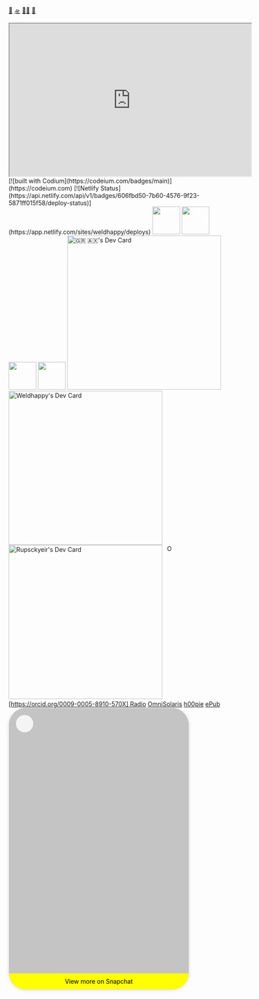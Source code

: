 
<a rel="me" href="https://mastodon.social/@Weldhappy">🦣</a>
<a rel="me"
href="https://soundcloud.com/weldhapi">🛸</a>
<a rel="me"
href="https://soundcloud.com/OmniSolaris">🧞‍♂️</a>
<a rel="me"
href="https://www.bandlab.com/band/OmniSolaris">🔆</a>
<iframe width="560" height="353" src="https://www.bandlab.com/embed/collection/?id=e4d85e39-0ec6-ef11-88cf-000d3a930b95" allowfullscreen></iframe>
[![built with Codium](https://codeium.com/badges/main)](https://codeium.com)
[![Netlify Status](https://api.netlify.com/api/v1/badges/606fbd50-7b60-4576-9f23-5871ff015f58/deploy-status)](https://app.netlify.com/sites/weldhappy/deploys)
<a title="Install github Raycast Extension" href="https://www.raycast.com/raycast/github" previewlistener="true"><img src="https://www.raycast.com/raycast/github/install_button@2x.png?v=1.1" height="64" alt="" style="height: 64px;"></a>
<a title="Install asana Raycast Extension" href="https://www.raycast.com/raycast/asana" previewlistener="true"><img src="https://www.raycast.com/raycast/asana/install_button@2x.png?v=1.1" height="64" alt="" style="height: 64px;"></a>
<a title="Install browser-bookmarks Raycast Extension" href="https://www.raycast.com/raycast/browser-bookmarks" previewlistener="true"><img src="https://www.raycast.com/raycast/browser-bookmarks/install_button@2x.png?v=1.1" height="64" alt="" style="height: 64px;"></a>
<a title="Install google-workspace Raycast Extension" href="https://www.raycast.com/raycast/google-workspace" previewlistener="true"><img src="https://www.raycast.com/raycast/google-workspace/install_button@2x.png?v=1.1" height="64" alt="" style="height: 64px;"></a>
<a href="https://app.daily.dev/h00pie"><img src="https://api.daily.dev/devcards/v2/bkGR7js0ObMXNwqKr9eyb.png?type=default&r=75f" width="356" alt="🇬🇷 🇦🇽's Dev Card"/></a>
<a href="https://app.daily.dev/weldhappy"><img src="https://api.daily.dev/devcards/v2/4zK3M5K2kmGMMYHtM8Vn7.png?type=default&r=jlj" width="356" alt="Weldhappy's Dev Card"/></a>
<a href="https://app.daily.dev/rupsckyeir"><img src="https://api.daily.dev/devcards/v2/mcinnkxnsWdG0FvZVsykL.png?r=rlf&type=default" width="356" alt="Rupsckyeir's Dev Card"/></a>
    <a
    id="cy-effective-orcid-url"
    class="underline"
     href="https://orcid.org/0009-0005-8910-570X"
     target="orcid.widget"
     rel="me noopener noreferrer"
     style="vertical-align: top">
     <img
        src="https://orcid.org/sites/default/files/images/orcid_16x16.png"
        style="width: 1em; margin-inline-start: 0.5em"
        alt="ORCID iD icon"/>
      [https://orcid.org/0009-0005-8910-570X]
    </a>
<a href="https://zello.me/k/iP3QL">Radio</a>
<a rel="me"
href="https://bandcamp.com/EmbeddedPlayer/album=1444126517/size=large/bgcol=333333/linkcol=4ec5ec/transparent=true">OmniSolaris</a>
<a rel="me"
href="https://us.soundon.global/artist/bio/h00pie">h00pie</a>
<a rel="me" href="https://Throne.com/Weldhappy">ePub</a>
<blockquote class="snapchat-embed" data-snapchat-embed-width="416" data-snapchat-embed-height="692" data-snapchat-embed-url="https://www.snapchat.com/add/weldhappy.eth/embed" data-snapchat-embed-style="border-radius: 40px;" data-snapchat-embed-title="iFuther ♪" style="background:#C4C4C4; border:0; border-radius:40px; box-shadow:0 0 1px 0 rgba(0,0,0,0.5),0 1px 10px 0 rgba(0,0,0,0.15); margin: 1px; max-width:416px; min-width:326px; padding:0; width:99.375%; width:-webkit-calc(100% - 2px); width:calc(100% - 2px); display: flex; flex-direction: column; position: relative; height:650px;"> <div style="display: flex; flex-direction: row; align-items: center;">  <a title="iFuther ♪" href="https://www.snapchat.com/add/weldhappy.eth" style="background-color: #F4F4F4; border-radius: 50%; flex-grow: 0; height: 40px; width: 40px; margin:16px; cursor: pointer"></a>  <div style="display: flex; flex-direction: column; flex-grow: 1; justify-content: center;"></div> </div> <div style="flex: 1;"></div> <div style="display: flex; flex-direction: row; align-items: center; border-end-end-radius: 40px; border-end-start-radius: 40px;">  <a title="iFuther ♪" href="https://www.snapchat.com/add/weldhappy.eth" style="background-color: yellow; width:100%; padding: 10px 20px; border: none; border-radius: inherit; cursor: pointer; text-align: center; display: flex;flex-direction: row;justify-content: center; text-decoration: none; color: black;">  View more on Snapchat  </a> </div></blockquote>
